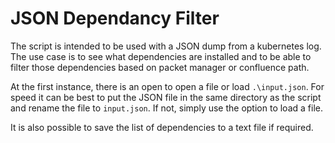 # JSON Dependancy Filter

The script is intended to be used with a JSON dump from a kubernetes log. The use case is to see what dependencies are installed and to be able to filter those dependencies based on packet manager or confluence path.

At the first instance, there is an open to open a file or load `.\input.json`. For speed it can be best to put the JSON file in the same directory as the script and rename the file to `input.json`. If not, simply use the option to load a file.

It is also possible to save the list of dependencies to a text file if required.
